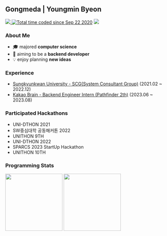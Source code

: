 <h2>Gongmeda | Youngmin Byeon</h2>

<div>
<a href="https://velog.io/@gongmeda">
   <img src="https://img.shields.io/badge/-gongmeda.log-20C997?style=flat&logo=velog&logoColor=20c997&labelColor=282828">
</a>
<a href="https://wakatime.com/@95e11c6f-fdc0-4a8a-a55d-d3690dce53a3"><img src="https://wakatime.com/badge/user/95e11c6f-fdc0-4a8a-a55d-d3690dce53a3.svg" alt="Total time coded since Sep 22 2020" /></a>
  <img src="https://hits.seeyoufarm.com/api/count/incr/badge.svg?url=https%3A%2F%2Fgithub.com%2FGongmeda&count_bg=%23555555&title_bg=%23555555&icon=&icon_color=%23E7E7E7&title=hits&edge_flat=false"/>
</div>

### About Me

- 🎓 majored **computer science**
- 🚀 aiming to be a **backend developer**
- 💡 enjoy planning **new ideas**

### Experience

- [Sungkyunkwan University - SCG(System Consultant Group)](https://scg.skku.ac.kr/) (2021.02 ~ 2022.12)
- [Kakao Brain - Backend Engineer Intern (Pathfinder 2th)](https://www.kakaobrain.com/) (2023.06 ~ 2023.08)

### Participated Hackathons

- UNI-DTHON 2021
- SW중심대학 공동해커톤 2022
- UNITHON 9TH
- UNI-DTHON 2022
- SPARCS 2023 StartUp Hackathon
- UNITHON 10TH

### Programming Stats

<img height="180rem" src="https://github-readme-stats.vercel.app/api?username=Gongmeda&show_icons=true&bg_color=00000000&border_color=00000000"></img>
<img height="180rem" src="http://mazassumnida.wtf/api/v2/generate_badge?boj=gongmeda"></img>
